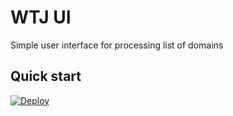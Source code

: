 # WTJ UI 

Simple user interface for processing list of domains

## Quick start

<a target="_blank" href="https://heroku.com/deploy?template=https://github.com/itemsapi/wtj-ui"><img class="orig-size" src="https://camo.githubusercontent.com/c0824806f5221ebb7d25e559568582dd39dd1170/68747470733a2f2f7777772e6865726f6b7563646e2e636f6d2f6465706c6f792f627574746f6e2e706e67" alt="Deploy" data-canonical-src="https://www.herokucdn.com/deploy/button.png"></a>
